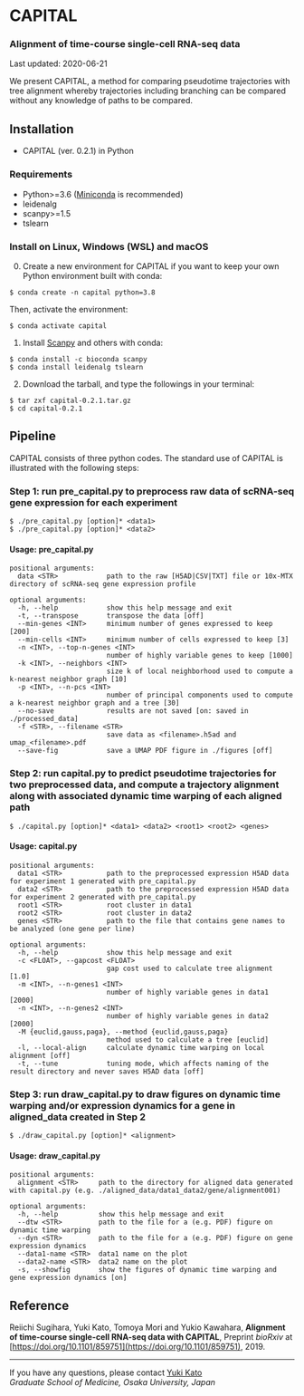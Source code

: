 # CAPITAL

### Alignment of time-course single-cell RNA-seq data

Last updated: 2020-06-21

We present CAPITAL, a method for comparing pseudotime trajectories with tree alignment whereby trajectories including branching can be compared without any knowledge of paths to be compared.

## Installation
* CAPITAL (ver. 0.2.1) in Python

### Requirements
* Python>=3.6 ([Miniconda](https://docs.conda.io/en/latest/miniconda.html) is recommended)
* leidenalg
* scanpy>=1.5
* tslearn

### Install on Linux, Windows (WSL) and macOS
0. Create a new environment for CAPITAL if you want to keep your own Python environment built with conda:
```
$ conda create -n capital python=3.8
```
Then, activate the environment:
```
$ conda activate capital
```

1. Install [Scanpy](https://scanpy.readthedocs.io/en/latest/index.html) and others with conda:
```
$ conda install -c bioconda scanpy
$ conda install leidenalg tslearn
```

2. Download the tarball, and type the followings in your terminal:
```
$ tar zxf capital-0.2.1.tar.gz
$ cd capital-0.2.1
```

## Pipeline
CAPITAL consists of three python codes. The standard use of CAPITAL is illustrated with the following steps:

### Step 1: run pre_capital.py to preprocess raw data of scRNA-seq gene expression for each experiment
```
$ ./pre_capital.py [option]* <data1>
$ ./pre_capital.py [option]* <data2>
```

#### Usage: pre_capital.py
```
positional arguments:
  data <STR>            path to the raw [H5AD|CSV|TXT] file or 10x-MTX directory of scRNA-seq gene expression profile

optional arguments:
  -h, --help            show this help message and exit
  -t, --transpose       transpose the data [off]
  --min-genes <INT>     minimum number of genes expressed to keep [200]
  --min-cells <INT>     minimum number of cells expressed to keep [3]
  -n <INT>, --top-n-genes <INT>
                        number of highly variable genes to keep [1000]
  -k <INT>, --neighbors <INT>
                        size k of local neighborhood used to compute a k-nearest neighbor graph [10]
  -p <INT>, --n-pcs <INT>
                        number of principal components used to compute a k-nearest neighbor graph and a tree [30]
  --no-save             results are not saved [on: saved in ./processed_data]
  -f <STR>, --filename <STR>
                        save data as <filename>.h5ad and umap_<filename>.pdf
  --save-fig            save a UMAP PDF figure in ./figures [off]
```

### Step 2: run capital.py to predict pseudotime trajectories for two preprocessed data, and compute a trajectory alignment along with associated dynamic time warping of each aligned path
```
$ ./capital.py [option]* <data1> <data2> <root1> <root2> <genes>
```

#### Usage: capital.py
```
positional arguments:
  data1 <STR>           path to the preprocessed expression H5AD data for experiment 1 generated with pre_capital.py
  data2 <STR>           path to the preprocessed expression H5AD data for experiment 2 generated with pre_capital.py
  root1 <STR>           root cluster in data1
  root2 <STR>           root cluster in data2
  genes <STR>           path to the file that contains gene names to be analyzed (one gene per line)

optional arguments:
  -h, --help            show this help message and exit
  -c <FLOAT>, --gapcost <FLOAT>
                        gap cost used to calculate tree alignment [1.0]
  -m <INT>, --n-genes1 <INT>
                        number of highly variable genes in data1 [2000]
  -n <INT>, --n-genes2 <INT>
                        number of highly variable genes in data2 [2000]
  -M {euclid,gauss,paga}, --method {euclid,gauss,paga}
                        method used to calculate a tree [euclid]
  -l, --local-align     calculate dynamic time warping on local alignment [off]
  -t, --tune            tuning mode, which affects naming of the result directory and never saves H5AD data [off]
```

### Step 3: run draw_capital.py to draw figures on dynamic time warping and/or expression dynamics for a gene in aligned_data created in Step 2
```
$ ./draw_capital.py [option]* <alignment>
```

#### Usage: draw_capital.py
```
positional arguments:
  alignment <STR>     path to the directory for aligned data generated with capital.py (e.g. ./aligned_data/data1_data2/gene/alignment001)

optional arguments:
  -h, --help          show this help message and exit
  --dtw <STR>         path to the file for a (e.g. PDF) figure on dynamic time warping
  --dyn <STR>         path to the file for a (e.g. PDF) figure on gene expression dynamics
  --data1-name <STR>  data1 name on the plot
  --data2-name <STR>  data2 name on the plot
  -s, --showfig       show the figures of dynamic time warping and gene expression dynamics [on]
```

## Reference
Reiichi Sugihara, Yuki Kato, Tomoya Mori and Yukio Kawahara,
**Alignment of time-course single-cell RNA-seq data with CAPITAL**,
Preprint *bioRxiv* at [https://doi.org/10.1101/859751](https://doi.org/10.1101/859751), 2019.

---
If you have any questions, please contact [Yuki Kato](http://www.med.osaka-u.ac.jp/pub/rna/ykato/en/)  
*Graduate School of Medicine, Osaka University, Japan*
